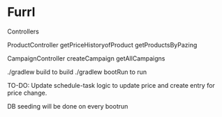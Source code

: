 # Furrl

Controllers

ProductController
getPriceHistoryofProduct
getProductsByPazing

CampaignController
createCampaign
getAllCampaigns

./gradlew build to build
./gradlew bootRun to run


TO-DO:
Update schedule-task logic to update price and create entry for price change.

DB seeding will be done on every bootrun






